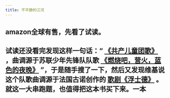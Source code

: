 ```yaml
---
title: 不平静的江河
---
```


## amazon全球有售，先看了试读。

## 试读还没看完发现这样一句话：“ [《共产儿童团歌》](https://youtu.be/KXUzr3l9zYQ) ，曲调源于苏联少年先锋队队歌 [《燃烧吧，营火，蓝色的夜晚》](https://youtu.be/Ujv3iDHu6pM) ”，于是随手搜了一下，然后又发现维基说这个队歌曲调源于法国古诺创作的 [歌剧《浮士德》](https://youtu.be/kkxV9I7DXdY) 。 就这一大串跑题，也值得把这本书买下来。一本
